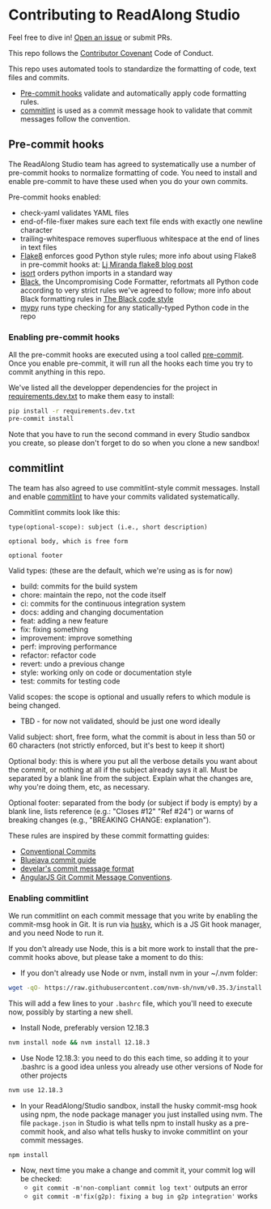 # Contributing to ReadAlong Studio

Feel free to dive in! [Open an issue](https://github.com/ReadAlongs/Studio/issues/new) or submit PRs.

This repo follows the [Contributor Covenant](http://contributor-covenant.org/version/1/3/0/) Code of Conduct.

This repo uses automated tools to standardize the formatting of code, text files and
commits.
 - [Pre-commit hooks](#pre-commit-hooks) validate and automatically apply code
   formatting rules.
 - [commitlint](#commitlint) is used as a commit message hook to validate that
   commit messages follow the convention.

## Pre-commit hooks

The ReadAlong Studio team has agreed to systematically use a number of pre-commit hooks to
normalize formatting of code. You need to install and enable pre-commit to have these used
when you do your own commits.

Pre-commit hooks enabled:
- check-yaml validates YAML files
- end-of-file-fixer makes sure each text file ends with exactly one newline character
- trailing-whitespace removes superfluous whitespace at the end of lines in text files
- [Flake8](https://flake8.pycqa.org/) enforces good Python style rules; more info about
  using Flake8 in pre-commit hooks at:
  [Lj Miranda flake8 blog post](https://ljvmiranda921.github.io/notebook/2018/06/21/precommits-using-black-and-flake8/)
- [isort](https://pycqa.github.io/isort/) orders python imports in a standard way
- [Black](https://github.com/psf/black), the Uncompromising Code Formatter, refortmats all
  Python code according to very strict rules we've agreed to follow; more info about Black
  formatting rules in
  [The Black code style](https://black.readthedocs.io/en/stable/the_black_code_style.html)
- [mypy](http://mypy-lang.org/) runs type checking for any statically-typed Python code in
  the repo

### Enabling pre-commit hooks

All the pre-commit hooks are executed using a tool called
[pre-commit](https://pre-commit.com/). Once you enable pre-commit, it will run all the
hooks each time you try to commit anything in this repo.

We've listed all the developper dependencies for the project in
[requirements.dev.txt](requirements.dev.txt) to make them easy to install:

```sh
pip install -r requirements.dev.txt
pre-commit install
```

Note that you have to run the second command in every Studio sandbox you create, so please
don't forget to do so when you clone a new sandbox!

## commitlint

The team has also agreed to use commitlint-style commit messages. Install and enable
[commitlint](https://github.com/conventional-changelog/commitlint) to have your commits
validated systematically.

Commitlint commits look like this:

    type(optional-scope): subject (i.e., short description)

    optional body, which is free form

    optional footer

Valid types: (these are the default, which we're using as is for now)
 - build: commits for the build system
 - chore: maintain the repo, not the code itself
 - ci: commits for the continuous integration system
 - docs: adding and changing documentation
 - feat: adding a new feature
 - fix: fixing something
 - improvement: improve something
 - perf: improving performance
 - refactor: refactor code
 - revert: undo a previous change
 - style: working only on code or documentation style
 - test: commits for testing code

Valid scopes: the scope is optional and usually refers to which module is being changed.
 - TBD - for now not validated, should be just one word ideally

Valid subject: short, free form, what the commit is about in less than 50 or 60 characters
(not strictly enforced, but it's best to keep it short)

Optional body: this is where you put all the verbose details you want about the commit, or
nothing at all if the subject already says it all. Must be separated by a blank line from
the subject. Explain what the changes are, why you're doing them, etc, as necessary.

Optional footer: separated from the body (or subject if body is empty) by a blank line,
lists reference (e.g.: "Closes #12" "Ref #24") or warns of breaking changes (e.g.,
"BREAKING CHANGE: explanation").

These rules are inspired by these commit formatting guides:
 - [Conventional Commits](https://www.conventionalcommits.org/)
 - [Bluejava commit guide](https://github.com/bluejava/git-commit-guide)
 - [develar's commit message format](https://gist.github.com/develar/273e2eb938792cf5f86451fbac2bcd51)
 - [AngularJS Git Commit Message Conventions](https://docs.google.com/document/d/1QrDFcIiPjSLDn3EL15IJygNPiHORgU1_OOAqWjiDU5Y).

### Enabling commitlint

We run commitlint on each commit message that you write by enabling the commit-msg hook in
Git. It is run via [husky](https://www.npmjs.com/package/husky), which is a JS Git hook
manager, and you need Node to run it.

If you don't already use Node, this is a bit more work to install that the pre-commit
hooks above, but please take a moment to do this:

- If you don't already use Node or nvm, install nvm in your ~/.nvm folder:
```sh
wget -qO- https://raw.githubusercontent.com/nvm-sh/nvm/v0.35.3/install.sh | bash`
```
This will add a few lines to your `.bashrc` file, which you'll need to execute now,
possibly by starting a new shell.

- Install Node, preferably version 12.18.3
```sh
nvm install node && nvm install 12.18.3
```

- Use Node 12.18.3: you need to do this each time, so adding it to your .bashrc is a good
  idea unless you already use other versions of Node for other projects
```sh
nvm use 12.18.3
```

- In your ReadAlong/Studio sandbox, install the husky commit-msg hook using npm, the node
  package manager you just installed using nvm. The file `package.json` in Studio is what
  tells npm to install husky as a pre-commit hook, and also what tells husky to invoke
  commitlint on your commit messages.
```sh
npm install
```

- Now, next time you make a change and commit it, your commit log will be checked:
  - `git commit -m'non-compliant commit log text'` outputs an error
  - `git commit -m'fix(g2p): fixing a bug in g2p integration'` works

